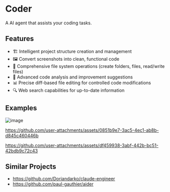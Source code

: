 # Coder

A AI agent that assists your coding tasks.

## Features

- 🏗️ Intelligent project structure creation and management
- 🖼️ Convert screenshots into clean, functional code
- 📁 Comprehensive file system operations (create folders, files, read/write files)
- 🧐 Advanced code analysis and improvement suggestions
- 📊 Precise diff-based file editing for controlled code modifications
- 🔍 Web search capabilities for up-to-date information

## Examples

![image](https://github.com/user-attachments/assets/ad9c9d94-5248-46ba-be30-cc885bda9333)

https://github.com/user-attachments/assets/0851b9e7-3ac5-4ec1-ab8b-d845c460446b

https://github.com/user-attachments/assets/df459938-3abf-442b-bc51-42bdb9c72c43

## Similar Projects

- https://github.com/Doriandarko/claude-engineer
- https://github.com/paul-gauthier/aider
